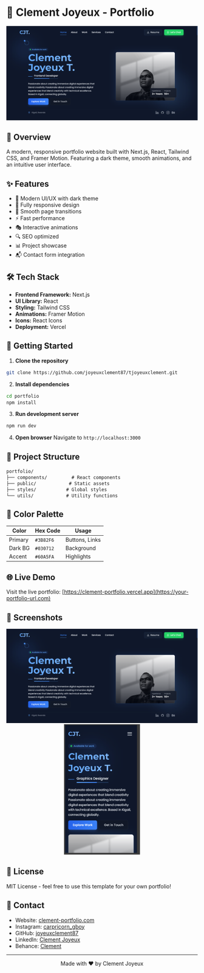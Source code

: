 # 🚀 Clement Joyeux - Portfolio

![Portfolio Preview](./public/preview.png)

## 🌟 Overview

A modern, responsive portfolio website built with Next.js, React, Tailwind CSS, and Framer Motion. Featuring a dark theme, smooth animations, and an intuitive user interface.

## ✨ Features

- 🎨 Modern UI/UX with dark theme
- 📱 Fully responsive design
- 🔄 Smooth page transitions
- ⚡ Fast performance
- 🎭 Interactive animations
- 🔍 SEO optimized
- 📊 Project showcase
- 📬 Contact form integration

## 🛠️ Tech Stack

- **Frontend Framework:** Next.js
- **UI Library:** React
- **Styling:** Tailwind CSS
- **Animations:** Framer Motion
- **Icons:** React Icons
- **Deployment:** Vercel

## 🚀 Getting Started

1. **Clone the repository**
```bash
git clone https://github.com/joyeuxclement87/tjoyeuxclement.git
```

2. **Install dependencies**
```bash
cd portfolio
npm install
```

3. **Run development server**
```bash
npm run dev
```

4. **Open browser**
Navigate to `http://localhost:3000`

## 📂 Project Structure

```
portfolio/
├── components/         # React components
├── public/            # Static assets
├── styles/           # Global styles
└── utils/            # Utility functions
```

## 🎨 Color Palette

| Color   | Hex Code  | Usage        |
|---------|-----------|--------------|
| Primary | `#3B82F6` | Buttons, Links |
| Dark BG | `#030712` | Background  |
| Accent  | `#60A5FA` | Highlights  |

## 🌐 Live Demo

Visit the live portfolio: [https://clement-portfolio.vercel.app](https://your-portfolio-url.com)

## 📱 Screenshots

<div align="center">
  <img src="./public/preview.png" alt="Desktop View" width="600"/>
  <img src="./public/mobile.png" alt="Mobile View" width="200"/>
</div>

## 📝 License

MIT License - feel free to use this template for your own portfolio!

## 👤 Contact

- Website: [clement-portfolio.com](https://your-website.com)
- Instagram: [carpricorn_gboy](https://www.instagram.com/carpricorn_gboy/)
- GitHub: [joyeuxclement87](https://github.com/joyeuxclement87)
- LinkedIn: [Clement Joyeux](https://www.linkedin.com/in/tuyishimire-joyeux-clement-32418528a/)
- Behance: [Clement](https://www.behance.net/joyeuxclement)

---

<div align="center">
  Made with ❤️ by Clement Joyeux
</div>
